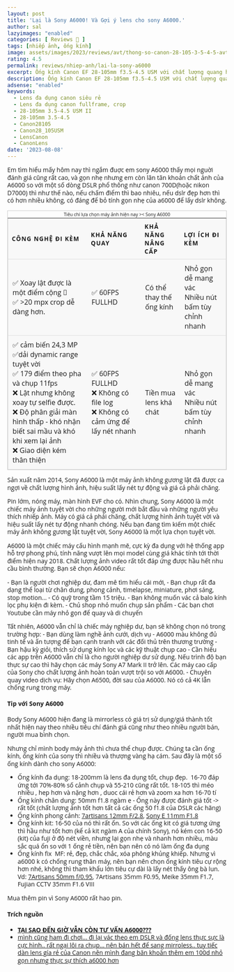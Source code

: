```yaml
---
layout: post
title: 'Lại là Sony A6000! Và Gợi ý lens cho sony A6000.'
author: sal
lazyimages: "enabled"
categories: [ Reviews 📝 ]
tags: [nhiếp ảnh, ống kính]
image: assets/images/2023/reviews/avt/thong-so-canon-28-105-3-5-4-5-avt.webp
rating: 4.5
permalink: reviews/nhiep-anh/lai-la-sony-a6000
excerpt: Ống kính Canon EF 28-105mm f3.5-4.5 USM với chất lượng quang học tốt, được mệnh danh là quý nhân cứu cánh cho anh em trót dấn thân bãy lầy fullframe. Đang khát ống kính đa tiêu cự để vừa học, vừa phục vụ nhiều nhu cầu. Lens được bán rất nhiều, giá tương đối rẻ, nhưng lại rất ít người nói tới.
description: Ống kính Canon EF 28-105mm f3.5-4.5 USM với chất lượng quang học tốt, được mệnh danh là quý nhân cứu cánh cho anh em trót dấn thân bãy lầy fullframe. Đang khát ống kính đa tiêu cự để vừa học, vừa phục vụ nhiều nhu cầu. Lens được bán rất nhiều, giá tương đối rẻ, nhưng lại rất ít người nói tới.
adsense: "enabled"
keywords:
  - Lens đa dụng canon siêu rẻ
  - Lens đa dụng canon fullframe, crop
  - 28-105mm 3.5-4.5 USM II
  - 28-105mm 3.5-4.5
  - Canon28105
  - Canon28_105USM
  - LensCanon
  - CanonLens
date: '2023-08-08'
---
```


Em tìm hiểu mấy hôm nay thì ngắm đuợc em sony A6000 thấy mọi nguời đánh giá cũng rất cao, và gọn nhẹ nhưng em còn lăn tăn khoản chất ảnh của A6000 so với một số dòng DSLR phổ thông như canon 700D(hoặc nikon D7000) thì như thế nào, nếu chấm điểm thì bao nhiêu, nếu dslr đẹp hơn thì có hơn nhiều không, có đáng để bỏ tính gọn nhẹ của a6000 để lấy dslr không.

<table>
  <caption>Tiêu chí lựa chọn máy ảnh hiện nay >< Sony A6000</caption>
  <thead>
    <tr>
          <th scope="col">Công nghệ đi kèm</th>
      <th scope="col">Khả năng quay</th>
      <th scope="col">Khả năng nâng cấp</th>
      <th scope="col">Lợi ích đi kèm</th>
    </tr>
  </thead>
  <tbody>
    <tr>
      <td data-label="Công nghệ đi kèm">✅ Xoay lật được là một điểm cộng 🐍<br>✅ >20 mpx crop dễ dàng hơn.</td>
      <td data-label="Khả năng quay">✅ 60FPS FULLHD</td>
      <td data-label="Khả năng nâng cấp">Có thể thay thế ống kính</td>
      <td data-label="Lợi ích đi kèm">Nhỏ gọn dễ mang vác<br>Nhiều nút bấm tùy chỉnh nhanh</td>
    </tr>
    <tr>
      <td scope="row" data-label="Công nghệ đi kèm">✅ cảm biến 24,3 MP<br>✅dải dynamic range tuyệt vời<br>✅ 179 điểm theo pha và chụp 11fps<br>❌ Lật nhưng không xoay tự selfie được.
      <br>❌ Độ phân giải màn hình thấp - khó nhận biết sai mầu và khó khi xem lại ảnh<br>❌ Giao diện kém thân thiện</td>
      <td data-label="Khả năng quay">✅ 60FPS FULLHD<br>
      ❌ Không có file log <br>❌ Không có cảm ứng để lấy nét nhanh</td>
      <td data-label="Khả năng nâng cấp">Tiền mua lens khá chát</td>
      <td data-label="Lợi ích đi kèm">Nhỏ gọn dễ mang vác<br>Nhiều nút bấm tùy chỉnh nhanh</td>
    </tr>

  </tbody>
</table>

Sản xuất năm 2014, Sony A6000 là một máy ảnh không gương lật  đã được ca ngợi về chất lượng hình ảnh, hiệu suất lấy nét tự động và giá cả phải chăng.

Pin lớm, nóng máy, màn hình EVF cho có. Nhìn chung, Sony A6000 là một chiếc máy ảnh tuyệt vời cho những người mới bắt đầu và những người yêu thích nhiếp ảnh. Máy có giá cả phải chăng, chất lượng hình ảnh tuyệt vời và hiệu suất lấy nét tự động nhanh chóng. Nếu bạn đang tìm kiếm một chiếc máy ảnh không gương lật tuyệt vời, Sony A6000 là một lựa chọn tuyệt vời.

A6000 là một chiếc máy cấu hình mạnh mẽ, cực kỳ đa dụng với hệ thống app hỗ trợ phong phú, tính năng vượt lên mọi model cùng giá khác tính tới thời điểm hiện nay 2018. Chất lượng ảnh video rất tốt đáp ứng được hầu hết nhu cầu bình thường. Bạn sẽ chọn A6000 nếu:

\- Bạn là người chơi nghiệp dư, đam mê tìm hiểu cái mới,
\- Bạn chụp rất đa dạng thể loại từ chân dung, phong cảnh, timelapse, miniature, phơi sáng, stop motion...
\- Có quỹ trong tầm 15 triệu.
\- Bạn không muốn vác cả balo kính lọc phụ kiện đi kèm.
\- Chủ shop nhỏ muốn chụp sản phẩm
\- Các bạn chơi Youtube cần máy nhỏ gọn để quay và di chuyển

Tất nhiên, A6000 vẫn chỉ là chiếc máy nghiệp dư, bạn sẽ không chọn nó trong trường hợp:
\- Bạn dùng làm nghề ảnh cưới, dịch vụ - A6000 màu không đủ tinh tế và ấn tượng để bạn cạnh tranh với các đối thủ trên thương trường
\- Bạn hậu kỳ giỏi, thích sử dụng kính lọc và các kỹ thuật chụp cao - Cần hiểu các app trên A6000 vẫn chỉ là cho người nghiệp dư sử dụng. Nếu trình độ bạn thực sự cao thì hãy chọn các máy Sony A7 Mark II trở lên. Các máy cao cấp của Sony cho chất lượng ảnh hoàn toàn vượt trội so với A6000.
\- Chuyên quay video dịch vụ: Hãy chọn A6500, đời sau của A6000. Nó có cả 4K lẫn chống rung trong máy.

#### Tip với Sony A6000
Body Sony A6000 hiện đang là mirrorless có giá trị sử dụng/giá thành tốt nhất hiện nay theo nhiều tiêu chí đánh giá cũng như theo nhiều người bán, người mua bình chọn.

Nhưng chỉ mình body máy ảnh thì chưa thể chụp được. Chúng ta cần ống kính, ống kính của sony thì nhiều và thượng vàng hạ cám. Sau đây là một số ống kính dành cho sony A6000:

*   Ống kính đa dụng: 18-200mm là lens đa dụng tốt, chụp đẹp.  16-70 đáp ứng tới 70%-80% số cảnh chụp và 55-210 cũng rất tốt. 18-105 thì méo nhiều , hep hơn và nặng hơn , duoc cái rẻ hơn và zoom xa hơn 16-70 tí
*   Ống kính chân dung: 50mm f1.8 ngàm e - Ống này được đánh giá tốt -> rất tốt (chất lượng ảnh tốt hơn tất cả các ống 50 f1.8 của DSLR các hãng)
*   Ống kính phong cảnh: [7artisans 12mm F/2.8](https://photoking.vn/san-pham/7artisans-12mm-f28-manual-focus-1481.html), [Sony E 11mm F1.8](https://cameradecision.com/lenses/compare/Sony-E-11mm-F1.8-vs-7artisans-12mm-F2.8-Sony-E)
*   Ống kính kit: 16-50 của nó thì rất ổn. So với các ống kit có giá tương ứng thì hầu như tốt hơn (kể cả kit ngàm A của chính Sony), nó kém con 16-50 (kit) của fuji ở độ nét viền, nhưng lại gọn nhẹ và nhanh hơn nhiều, màu sắc quá ổn so với 1 ống rẻ tiền, nên bạn nên có nó làm ống đa dụng
*   Ống kính fix  MF: rẻ, đẹp, chắc chắc, xóa phông khủng khiếp. Nhưng vì a6000 k có chống rung thân máy, nên bạn nên chọn ống kính tiêu cự rộng hơn nhé, không thì tham khẩu lớn tiêu cự dài là lấy nét thấy ông bà lun. Vd: [7Artisans 50mm f/0.95](https://giangduydat.vn/7artisans-50mm-f095), 7Artisans 35mm F0.95, Meike 35mm F1.7, Fujian CCTV 35mm F1.6 VIII

Mua thêm pin vì Sony A6000 rất hao pin.

#### Trích nguồn
*   [**TẠI SAO ĐẾN GIỜ VẪN CÒN TƯ VẤN A6000???**](https://www.youtube.com/watch?v=BM6zM5ztUGw)
*   [mình cũng ham đi chơi... đi lại vác theo em DSLR và đống lens thực sực là cực hình.. rất ngại lôi ra chụp... nên bán hết để sang mirroless.. tuy tiếc dàn lens gía rẻ của Canon nên mình đang băn khoăn thêm em 100d nhỏ gọn nhưng thực sự thích a6000 hơn](https://anhhangxom.xyz/nhiep-anh/reviews/tam-biet-canon-5d2)


<style>table {
  border: 1px solid #ccc;
  border-collapse: collapse;
  margin: 0;
  padding: 0;
  width: 100%;
  table-layout: fixed;
}

table caption {
  font-size: 0.65em;
  margin: .1em 0 .15em;
}

table tr {
  background-color: #f8f8f8;
  border: 1px solid #ddd;
  padding: .35em;
}

table th,
table td {
  padding: .625em;
  text-align: left;
}

table th {
  font-size: .85em;
  letter-spacing: .1em;
  text-transform: uppercase;
}

@media screen and (max-width: 600px) {
  table {
    border: 0;
  }

  table caption {
    font-size: 1.3em;
  }

  table thead {
    border: none;
    clip: rect(0 0 0 0);
    height: 1px;
    margin: -1px;
    overflow: hidden;
    padding: 0;
    position: absolute;
    width: 1px;
  }

  table tr {
    border-bottom: 3px solid #ddd;
    display: block;
    margin-bottom: .625em;
  }

  table td {
    border-bottom: 1px solid #ddd;
    display: block;
    font-size: .8em;
    text-align: right;
  }

  table td::before {
    /*
    * aria-label has no advantage, it won't be read inside a table
    content: attr(aria-label);
    */
    content: attr(data-label);
    float: left;
    font-weight: bold;
    text-transform: uppercase;
  }

  table td:last-child {
    border-bottom: 0;
  }
}














/* general styling */
body {
  font-family: "Open Sans", sans-serif;
  line-height: 1.25;
}</style>
